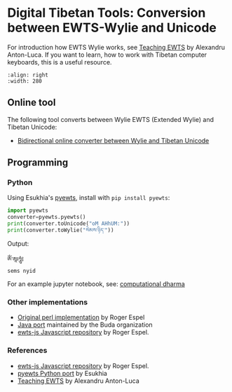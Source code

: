 # Digital Tibetan Tools: Conversion between EWTS-Wylie and Unicode

For introduction how EWTS Wylie works, see [Teaching EWTS](https://www.thlib.org/reference/transliteration/teachingewts.pdf) by Alexandru Anton-Luca. If you want to learn, how to work with Tibetan computer keyboards, this is a useful resource.

```{image} Images/ewts_converter.jpg
:align: right
:width: 280
```
## Online tool

The following tool converts between Wylie EWTS (Extended Wylie) and Tibetan Unicode:

* [Bidirectional online converter between Wylie and Tibetan Unicode](https://www.lotsawahouse.org/Static/tools/ewts.html)

## Programming

### Python

Using Esukhia's [pyewts](https://github.com/OpenPecha-dev/pyewts), install with `pip install pyewts`:

```python
import pyewts
converter=pyewts.pyewts()
print(converter.toUnicode("oM AHhUM:"))
print(converter.toWylie("སེམས་ཉིད་"))
```
Output:
```
ཨོཾ་ཨཱཿཧཱུཾ༔
sems nyid 
```

For an example jupyter notebook, see: [computational dharma](computational_dharma.ipynb)

### Other implementations

- [Original perl implementation](https://www.lotsawahouse.org/Static/Lingua-BO-Wylie-dev.zip) by Roger Espel
- [Java port](https://github.com/buda-base/ewts-converter) maintained by the Buda organization
- [ewts-js Javascript repository](https://github.com/rogerespel/ewts-js) by Roger Espel.

### References

- [ewts-js Javascript repository](https://github.com/rogerespel/ewts-js) by Roger Espel.
- [pyewts Python port](https://github.com/OpenPecha-dev/pyewts) by Esukhia
- [Teaching EWTS](https://www.thlib.org/reference/transliteration/teachingewts.pdf) by Alexandru Anton-Luca
